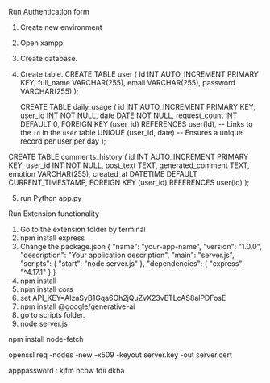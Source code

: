 Run Authentication form
1. Create new environment
2. Open xampp.
3. Create database.
4. Create table.
        CREATE TABLE user (
        Id INT AUTO_INCREMENT PRIMARY KEY,
        full_name VARCHAR(255),
        email VARCHAR(255),
        password VARCHAR(255)
        );
    
    CREATE TABLE daily_usage (
    id INT AUTO_INCREMENT PRIMARY KEY,
    user_id INT NOT NULL,
    date DATE NOT NULL,
    request_count INT DEFAULT 0,
    FOREIGN KEY (user_id) REFERENCES user(Id),  -- Links to the `Id` in the `user` table
    UNIQUE (user_id, date)  -- Ensures a unique record per user per day
);

CREATE TABLE comments_history (
    id INT AUTO_INCREMENT PRIMARY KEY,
    user_id INT NOT NULL,
    post_text TEXT,
    generated_comment TEXT,
    emotion VARCHAR(255),
    created_at DATETIME DEFAULT CURRENT_TIMESTAMP,
    FOREIGN KEY (user_id) REFERENCES user(Id)
);


5. run Python app.py

Run Extension functionality
1. Go to the extension folder by terminal
2. npm install express
3. Change the package.json
        {
        "name": "your-app-name",
        "version": "1.0.0",
        "description": "Your application description",
        "main": "server.js",
        "scripts": {
            "start": "node server.js"
        },
        "dependencies": {
            "express": "^4.17.1"
        }
        }
4. npm install
5. npm install cors
6. set API_KEY=AIzaSyB1Gqa6Oh2jQuZvX23vETLcAS8alPDFosE
7. npm install @google/generative-ai
8. go to scripts folder.
9. node server.js


npm install node-fetch

openssl req -nodes -new -x509 -keyout server.key -out server.cert

apppassword : kjfm hcbw tdii dkha